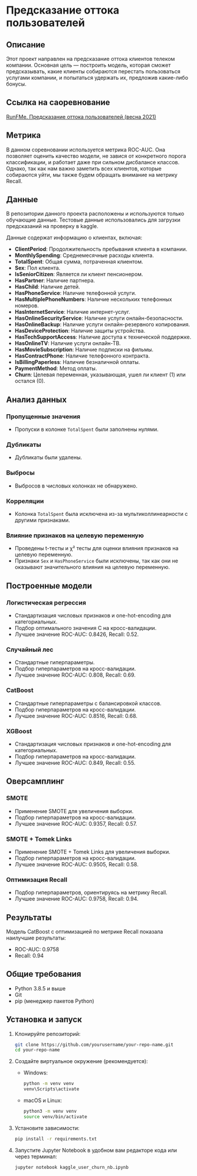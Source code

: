 # Предсказание оттока пользователей

## Описание

Этот проект направлен на предсказание оттока клиентов телеком компании. Основная цель — построить модель, которая сможет предсказывать, какие клиенты собираются перестать пользоваться услугами компании, и попытаться удержать их, предложив какие-либо бонусы.

## Ссылка на саоревнование

[RunFMe. Предсказание оттока пользователей (весна 2021)](https://kaggle.com/competitions/advanced-dls-spring-2021)

## Метрика

В данном соревновании используется метрика ROC-AUC. Она позволяет оценить качество модели, не завися от конкретного порога классификации, и работает даже при сильном дисбалансе классов. Однако, так как нам важно заметить всех клиентов, которые собираются уйти, мы также будем обращать внимание на метрику Recall.

## Данные

В репозитории данного проекта расположены и используются только обучающие данные. Тестовые данные использовались для загрузки предсказаний на проверку в kaggle.

Данные содержат информацию о клиентах, включая:
- **ClientPeriod**: Продолжительность пребывания клиента в компании.
- **MonthlySpending**: Среднемесячные расходы клиента.
- **TotalSpent**: Общая сумма, потраченная клиентом.
- **Sex**: Пол клиента.
- **IsSeniorCitizen**: Является ли клиент пенсионером.
- **HasPartner**: Наличие партнера.
- **HasChild**: Наличие детей.
- **HasPhoneService**: Наличие телефонной услуги.
- **HasMultiplePhoneNumbers**: Наличие нескольких телефонных номеров.
- **HasInternetService**: Наличие интернет-услуг.
- **HasOnlineSecurityService**: Наличие услуги онлайн-безопасности.
- **HasOnlineBackup**: Наличие услуги онлайн-резервного копирования.
- **HasDeviceProtection**: Наличие защиты устройства.
- **HasTechSupportAccess**: Наличие доступа к технической поддержке.
- **HasOnlineTV**: Наличие услуги онлайн-ТВ.
- **HasMovieSubscription**: Наличие подписки на фильмы.
- **HasContractPhone**: Наличие телефонного контракта.
- **IsBillingPaperless**: Наличие безналичной оплаты.
- **PaymentMethod**: Метод оплаты.
- **Churn**: Целевая переменная, указывающая, ушел ли клиент (1) или остался (0).

## Анализ данных

### Пропущенные значения
- Пропуски в колонке `TotalSpent` были заполнены нулями.

### Дубликаты
- Дубликаты были удалены.

### Выбросы
- Выбросов в числовых колонках не обнаружено.

### Корреляции
- Колонка `TotalSpent` была исключена из-за мультиколлинеарности с другими признаками.

### Влияние признаков на целевую переменную
- Проведены t-тесты и χ² тесты для оценки влияния признаков на целевую переменную.
- Признаки `Sex` и `HasPhoneService` были исключены, так как они не оказывают значительного влияния на целевую переменную.

## Построенные модели

### Логистическая регрессия
- Стандартизация числовых признаков и one-hot-encoding для категориальных.
- Подбор оптимального значения C на кросс-валидации.
- Лучшее значение ROC-AUC: 0.8426, Recall: 0.52.

### Случайный лес
- Стандартные гиперпараметры.
- Подбор гиперпараметров на кросс-валидации.
- Лучшее значение ROC-AUC: 0.808, Recall: 0.69.

### CatBoost
- Стандартные гиперпараметры с балансировкой классов.
- Подбор гиперпараметров на кросс-валидации.
- Лучшее значение ROC-AUC: 0.8516, Recall: 0.68.

### XGBoost
- Стандартизация числовых признаков и one-hot-encoding для категориальных.
- Подбор гиперпараметров на кросс-валидации.
- Лучшее значение ROC-AUC: 0.849, Recall: 0.55.

## Оверсамплинг

### SMOTE
- Применение SMOTE для увеличения выборки.
- Подбор гиперпараметров на кросс-валидации.
- Лучшее значение ROC-AUC: 0.9357, Recall: 0.57.

### SMOTE + Tomek Links
- Применение SMOTE + Tomek Links для увеличения выборки.
- Подбор гиперпараметров на кросс-валидации.
- Лучшее значение ROC-AUC: 0.9505, Recall: 0.58.

### Оптимизация Recall
- Подбор гиперпараметров, ориентируясь на метрику Recall.
- Лучшее значение ROC-AUC: 0.9758, Recall: 0.94.

## Результаты

Модель CatBoost с оптимизацией по метрике Recall показала наилучшие результаты:
- ROC-AUC: 0.9758
- Recall: 0.94

## Общие требования
- Python 3.8.5 и выше
- Git
- pip (менеджер пакетов Python)

## Установка и запуск

1. Клонируйте репозиторий:
    ```bash
    git clone https://github.com/yourusername/your-repo-name.git
    cd your-repo-name
    ```

2. Создайте виртуальное окружение (рекомендуется):
    - Windows:
        ```bash
        python -m venv venv
        venv\Scripts\activate
        ```
    - macOS и Linux:
        ```bash
        python3 -m venv venv
        source venv/bin/activate
        ```

3. Установите зависимости:
    ```bash
    pip install -r requirements.txt
    ```

4. Запустите Jupyter Notebook в удобном вам редакторе кода или через терминал:
    ```bash
    jupyter notebook kaggle_user_churn_nb.ipynb
    ```